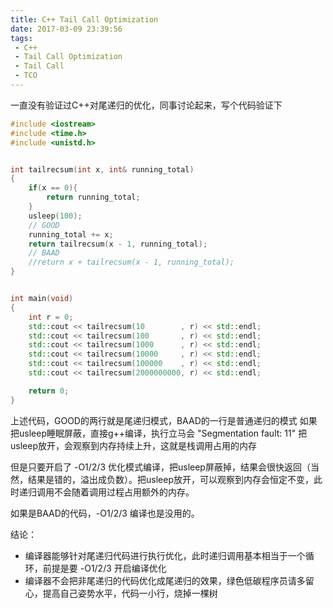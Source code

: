```yaml
---
title: C++ Tail Call Optimization
date: 2017-03-09 23:39:56
tags:
 - C++
 - Tail Call Optimization
 - Tail Call
 - TCO
---
```


一直没有验证过C++对尾递归的优化，同事讨论起来，写个代码验证下

```C++
#include <iostream>
#include <time.h>
#include <unistd.h>


int tailrecsum(int x, int& running_total)
{
    if(x == 0){
        return running_total;
    }
    usleep(100);
    // GOOD
    running_total += x;
    return tailrecsum(x - 1, running_total);
    // BAAD
    //return x + tailrecsum(x - 1, running_total);
}


int main(void)
{
    int r = 0;
    std::cout << tailrecsum(10        , r) << std::endl;
    std::cout << tailrecsum(100       , r) << std::endl;
    std::cout << tailrecsum(1000      , r) << std::endl;
    std::cout << tailrecsum(10000     , r) << std::endl;
    std::cout << tailrecsum(100000    , r) << std::endl;
    std::cout << tailrecsum(2000000000, r) << std::endl;

    return 0;
}
```

上述代码，GOOD的两行就是尾递归模式，BAAD的一行是普通递归的模式
如果把usleep睡眠屏蔽，直接g++编译，执行立马会 "Segmentation fault: 11"
把usleep放开，会观察到内存持续上升，这就是栈调用占用的内存

但是只要开启了 -O1/2/3 优化模式编译，把usleep屏蔽掉，结果会很快返回（当然，结果是错的，溢出成负数）。把usleep放开，可以观察到内存会恒定不变，此时递归调用不会随着调用过程占用额外的内存。

如果是BAAD的代码，-O1/2/3 编译也是没用的。

结论：
* 编译器能够针对尾递归代码进行执行优化，此时递归调用基本相当于一个循环，前提是要 -O1/2/3 开启编译优化
* 编译器不会把非尾递归的代码优化成尾递归的效果，绿色低碳程序员请多留心，提高自己姿势水平，代码一小行，烧掉一棵树


